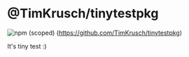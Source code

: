 # @TimKrusch/tinytestpkg

![npm (scoped)](https://img.shields.io/badge/npm-1.0.0-blue.svg)
(https://github.com/TimKrusch/tinytestpkg)

It's tiny test :)
